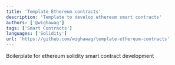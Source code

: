 ```yaml
---
title: 'Template Ethereum contracts'
description: 'Template to develop ethereum smart contracts'
authors: ['@wighawag']
tags: ['Smart Contracts']
languages: ['Solidity']
url: 'https://github.com/wighawag/template-ethereum-contracts'
---
```


Boilerplate for ethereum solidity smart contract development